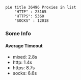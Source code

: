 
```mermaid
pie title 36496 Proxies in list
    "HTTP" : 23165
    "HTTPS": 5360
    "SOCKS" : 12018
```

### Some Info
#### Average Timeout

- mixed: 2.8s
- http: 1.4s
- https: 8.7s
- socks: 6.6s